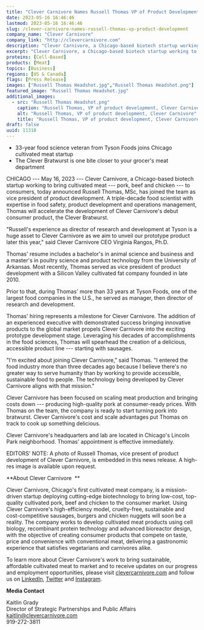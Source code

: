 ```yaml
---
title: "Clever Carnivore Names Russell Thomas VP of Product Development"
date: 2023-05-16 16:46:46
lastmod: 2023-05-16 16:46:46
slug: /clever-carnivore-names-russell-thomas-vp-product-development
company_name: "Clever Carnivore"
company_link: "http://clevercarnivore.com"
description: "Clever Carnivore, a Chicago-based biotech startup working to bring cultivated meat — pork, beef and chicken — to consumers, today announced Russell Thomas, MSc, has joined the team as vice president of product development."
excerpt: "Clever Carnivore, a Chicago-based biotech startup working to bring cultivated meat — pork, beef and chicken — to consumers, today announced Russell Thomas, MSc, has joined the team as vice president of product development."
proteins: [Cell-Based]
products: [Meat]
topics: [Business]
regions: [US & Canada]
flags: [Press Release]
images: ["Russell Thomas Headshot.jpg","Russell Thomas Headshot.png"]
featured_image: "Russell Thomas Headshot.jpg"
additional_images:
  - src: "Russell Thomas Headshot.png"
    caption: "Russell Thomas, VP of product development, Clever Carnivore"
    alt: "Russell Thomas, VP of product development, Clever Carnivore"
    title: "Russell Thomas, VP of product development, Clever Carnivore"
draft: false
uuid: 11318
---
```

-   33-year food science veteran from Tyson Foods joins Chicago
    cultivated meat startup
-   The Clever Bratwurst is one bite closer to your grocer's meat
    department

CHICAGO --- May 16, 2023 --- Clever Carnivore, a Chicago-based biotech
startup working to bring cultivated meat --- pork, beef and chicken ---
to consumers, today announced Russell Thomas, MSc, has joined the team
as vice president of product development. A triple-decade food scientist
with expertise in food safety, product development and operations
management, Thomas will accelerate the development of Clever Carnivore's
debut consumer product, the Clever Bratwurst.  

"Russell's experience as director of research and development at Tyson
is a huge asset to Clever Carnivore as we aim to unveil our prototype
product later this year," said Clever Carnivore CEO Virginia Rangos,
Ph.D.  

Thomas' resume includes a bachelor's in animal science and business and
a master's in poultry science and product technology from the University
of Arkansas. Most recently, Thomas served as vice president of product
development with a Silicon Valley cultivated fat company founded in late
2010.  

Prior to that, during Thomas' more than 33 years at Tyson Foods, one of
the largest food companies in the U.S., he served as manager, then
director of research and development.  

Thomas' hiring represents a milestone for Clever Carnivore. The addition
of an experienced executive with demonstrated success bringing
innovative products to the global market propels Clever Carnivore into
the exciting prototype development stage. Leveraging his decades of
accomplishments in the food sciences, Thomas will spearhead the creation
of a delicious, accessible product line --- starting with sausages.  

"I'm excited about joining Clever Carnivore," said Thomas. "I entered
the food industry more than three decades ago because I believe there's
no greater way to serve humanity than by working to provide accessible,
sustainable food to people. The technology being developed by Clever
Carnivore aligns with that mission."  

Clever Carnivore has been focused on scaling meat production and
bringing costs down --- producing high-quality pork at consumer-ready
prices. With Thomas on the team, the company is ready to start turning
pork into bratwurst. Clever Carnivore's cost and scale advantages put
Thomas on track to cook up something delicious.  

Clever Carnivore's headquarters and lab are located in Chicago's Lincoln
Park neighborhood. Thomas' appointment is effective immediately. 

EDITORS' NOTE: A photo of Russell Thomas, vice present of product
development of Clever Carnivore, is embedded in this news release. A
high-res image is available upon request.  

**About Clever Carnivore  **

Clever Carnivore, Chicago's first cultivated meat company, is a
mission-driven startup deploying cutting-edge biotechnology to bring
low-cost, top-quality cultivated pork, beef and chicken to the consumer
market. Using Clever Carnivore's high-efficiency model, cruelty-free,
sustainable and cost-competitive sausages, burgers and chicken nuggets
will soon be a reality. The company works to develop cultivated meat
products using cell biology, recombinant protein technology and advanced
bioreactor design, with the objective of creating consumer products that
compete on taste, price and convenience with conventional meat,
delivering a gastronomic experience that satisfies vegetarians and
carnivores alike.  

To learn more about Clever Carnivore's work to bring sustainable,
affordable cultivated meat to market and to receive updates on our
progress and employment opportunities, please visit
[clevercarnivore.com](http://clevercarnivore.com/) and follow us on
[LinkedIn](https://www.linkedin.com/company/clever-carnivore),
[Twitter](https://twitter.com/clevercarnivore) and
[Instagram](https://www.instagram.com/clevercarnivore/). 

**Media Contact**

Kaitlin Grady\
Director of Strategic Partnerships and Public Affairs\
<kaitlin@clevercarnivore.com>\
919-272-3811 

